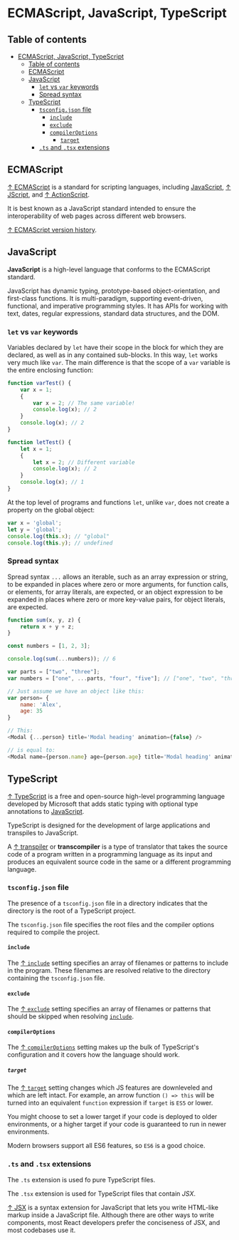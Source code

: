# ECMAScript, JavaScript, TypeScript

## Table of contents

- [ECMAScript, JavaScript, TypeScript](#ecmascript-javascript-typescript)
  - [Table of contents](#table-of-contents)
  - [ECMAScript](#ecmascript)
  - [JavaScript](#javascript)
    - [`let` vs `var` keywords](#let-vs-var-keywords)
    - [Spread syntax](#spread-syntax)
  - [TypeScript](#typescript)
    - [`tsconfig.json` file](#tsconfigjson-file)
      - [`include`](#include)
      - [`exclude`](#exclude)
      - [`compilerOptions`](#compileroptions)
        - [`target`](#target)
    - [`.ts` and `.tsx` extensions](#ts-and-tsx-extensions)

## ECMAScript

[↑ ECMAScript](https://en.wikipedia.org/wiki/ECMAScript) is a standard for scripting languages, including [JavaScript](#javascript), [↑ JScript](https://en.wikipedia.org/wiki/JScript), and [↑ ActionScript](https://en.wikipedia.org/wiki/ActionScript).

It is best known as a JavaScript standard intended to ensure the interoperability of web pages across different web browsers.

[↑ ECMAScript version history](https://en.wikipedia.org/wiki/ECMAScript_version_history).

## JavaScript

**JavaScript** is a high-level language that conforms to the ECMAScript standard.

JavaScript has dynamic typing, prototype-based object-orientation, and first-class functions. It is multi-paradigm, supporting event-driven, functional, and imperative programming styles. It has APIs for working with text, dates, regular expressions, standard data structures, and the DOM.

### `let` vs `var` keywords

Variables declared by `let` have their scope in the block for which they are declared, as well as in any contained sub-blocks. In this way, `let` works very much like `var`. The main difference is that the scope of a `var` variable is the entire enclosing function:

```js
function varTest() {
    var x = 1;
    {
        var x = 2; // The same variable!
        console.log(x); // 2
    }
    console.log(x); // 2
}

function letTest() {
    let x = 1;
    {
        let x = 2; // Different variable
        console.log(x); // 2
    }
    console.log(x); // 1
}
```

At the top level of programs and functions `let`, unlike `var`, does not create a property on the global object:

```js
var x = 'global';
let y = 'global';
console.log(this.x); // "global"
console.log(this.y); // undefined
```

### Spread syntax

Spread syntax `...` allows an iterable, such as an array expression or string, to be expanded in places where zero or more arguments, for function calls, or elements, for array literals, are expected, or an object expression to be expanded in places where zero or more key-value pairs, for object literals, are expected.

```js
function sum(x, y, z) {
    return x + y + z;
}

const numbers = [1, 2, 3];

console.log(sum(...numbers)); // 6

```

```js
var parts = ["two", "three"];
var numbers = ["one", ...parts, "four", "five"]; // ["one", "two", "three", "four", "five"]
```

```js
// Just assume we have an object like this:
var person= {
    name: 'Alex',
    age: 35
}

// This:
<Modal {...person} title='Modal heading' animation={false} />

// is equal to:
<Modal name={person.name} age={person.age} title='Modal heading' animation={false} />
```

## TypeScript

[↑ TypeScript](https://www.typescriptlang.org) is a free and open-source high-level programming language developed by Microsoft that adds static typing with optional type annotations to [JavaScript](#javascript).

TypeScript is designed for the development of large applications and transpiles to JavaScript.

A [↑ transpiler](https://en.wikipedia.org/wiki/Source-to-source_compiler) or **transcompiler** is a type of translator that takes the source code of a program written in a programming language as its input and produces an equivalent source code in the same or a different programming language.

### `tsconfig.json` file

The presence of a `tsconfig.json` file in a directory indicates that the directory is the root of a TypeScript project.

The `tsconfig.json` file specifies the root files and the compiler options required to compile the project.

#### `include`

The [↑ `include`](https://www.typescriptlang.org/tsconfig#include) setting specifies an array of filenames or patterns to include in the program. These filenames are resolved relative to the directory containing the `tsconfig.json` file.

#### `exclude`

The [↑ `exclude`](https://www.typescriptlang.org/tsconfig#exclude) setting specifies an array of filenames or patterns that should be skipped when resolving [`include`](#include).

#### `compilerOptions`

The [↑ `compilerOptions`](https://www.typescriptlang.org/tsconfig#compilerOptions) setting makes up the bulk of TypeScript's configuration and it covers how the language should work.

##### `target`

The [↑ `target`](https://www.typescriptlang.org/tsconfig#target) setting changes which JS features are downleveled and which are left intact. For example, an arrow function `() => this` will be turned into an equivalent `function` expression if `target` is `ES5` or lower.

You might choose to set a lower target if your code is deployed to older environments, or a higher target if your code is guaranteed to run in newer environments.

Modern browsers support all ES6 features, so `ES6` is a good choice.

### `.ts` and `.tsx` extensions

The `.ts` extension is used fo pure TypeScript files.

The `.tsx` extension is used for TypeScript files that contain *JSX*.

[↑ JSX](https://react.dev/learn/writing-markup-with-jsx) is a syntax extension for JavaScript that lets you write HTML-like markup inside a JavaScript file. Although there are other ways to write components, most React developers prefer the conciseness of JSX, and most codebases use it.
